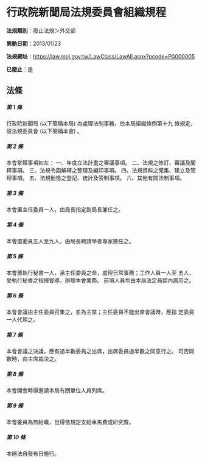 # 行政院新聞局法規委員會組織規程

**法規類別**：廢止法規＞外交部

**異動日期**：2013/01/23  

**法規網址**：https://law.moj.gov.tw/LawClass/LawAll.aspx?pcode=P0000005

**已廢止**：是



## 法條
##### 第 1 條
行政院新聞局 (以下簡稱本局) 為處理法制事務，依本局組織條例第十九
條規定，設法規委員會 (以下簡稱本會) 。

##### 第 2 條
本會掌理事項如左：
一、年度立法計畫之審議事項。
二、法規之修訂、審議及闡釋事項。
三、法規令函解釋之整理及編印事項。
四、法規資料之蒐集、建立及管理事項。
五、法規動態之登記、統計及管制事項。
六、其他有關法制事項。


##### 第 3 條
本會置主任委員一人，由局長指定副局長兼任之。

##### 第 4 條
本會置委員五人至九人，由局長聘請學者專家擔任之。

##### 第 5 條
本會置執行秘書一人，承主任委員之命，處理日常事務；工作人員一人至
五人，受執行秘書之指揮督導，辦理本會業務。
前項人員均由本局法定員額內調用之。

##### 第 6 條
本會會議由主任委員召集之，並為主席；主任委員不能出席會議時，應指
定委員一人代理之。

##### 第 7 條
本會會議之決議，應有過半數委員之出席，出席委員過半數之同意行之。
可否同數時，由主席裁決之。

##### 第 8 條
本會開會時得邀請本局有關單位人員列席。

##### 第 9 條
本會委員為無給職，但得依規定支給車馬費或研究費。

##### 第 10 條
本辦法自發布日施行。


